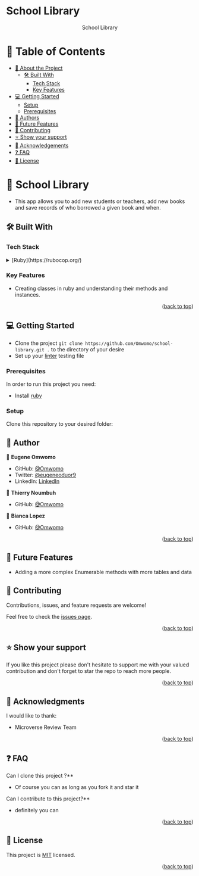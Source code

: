 # School Library

<a name="readme-top"></a>

<div align="center">
  <p>School Library</p>
</div>

<a name="readme-top"></a>

# 📗 Table of Contents

- [📖 About the Project](#about-project)
  - [🛠 Built With](#built-with)
    - [Tech Stack](#tech-stack)
    - [Key Features](#key-features)
- [💻 Getting Started](#getting-started)
  - [Setup](#setup)
  - [Prerequisites](#prerequisites)
- [👥 Authors](#authors)
- [🔭 Future Features](#future-features)
- [🤝 Contributing](#contributing)
- [⭐️ Show your support](#support)
- [🙏 Acknowledgements](#acknowledgements)
- [❓ FAQ](#faq)
- [📝 License](#license)

# 📖 School Library <a name="about-project"></a>

- This app allows you to add new students or teachers, add new books and save records of who borrowed a given book and when.


## 🛠 Built With <a name="built-with"></a>

### Tech Stack <a name="tech-stack"></a>

<details>
<summary>[Ruby](https://rubocop.org/)</summary>

</details>

<!-- Features -->

### Key Features <a name="key-features"></a>

- Creating classes in ruby and understanding their methods and instances.

<p align="right">(<a href="#readme-top">back to top</a>)</p>

<!-- GETTING STARTED -->

## 💻 Getting Started <a name="getting-started"></a>

- Clone the project `git clone https://github.com/Omwomo/school-library.git .` to the directory of your desire
- Set up your [linter](https://github.com/microverseinc/linters-config/blob/master/ruby/) testing file

### Prerequisites

In order to run this project you need:

- Install [ruby](https://rubocop.org/)

### Setup

Clone this repository to your desired folder:


## 👥 Author <a name="author"></a>

👤 **Eugene Omwomo**

- GitHub: [@Omwomo](https://github.com/Omwomo)
- Twitter: [@eugeneoduor9](https://twitter.com/eugeneoduor9)
- LinkedIn: [LinkedIn](https://linkedin.com/in/Omwomo)


👤 **Thierry Noumbuh**
- GitHub: [@Omwomo](https://github.com/axcell-0)

👤 **Bianca Lopez**
- GitHub: [@Omwomo](https://github.com/BiancaMe)


<p align="right">(<a href="#readme-top">back to top</a>)</p>

## 🔭 Future Features
- Adding a more complex Enumerable methods with more tables and data

## 🤝 Contributing <a name="contributing"></a>

Contributions, issues, and feature requests are welcome!

Feel free to check the [issues page](https://github.com/Omwomo/school-library/issues).

<p align="right">(<a href="#readme-top">back to top</a>)</p>

## ⭐️ Show your support <a name="support"></a>

If you like this project please don't hesitate to support me with your valued contribution and don't forget to star the repo to reach more
people.

<p align="right">(<a href="#readme-top">back to top</a>)</p>

## 🙏 Acknowledgments <a name="acknowledgements"></a>

I would like to thank:
- Microverse Review Team

<p align="right">(<a href="#readme-top">back to top</a>)</p>

## ❓ FAQ <a name="faq"></a>

Can I clone this project ?\*\*

- Of course you can as long as you fork it and star it

Can I contribute to this project?\*\*

- definitely you can

<p align="right">(<a href="#readme-top">back to top</a>)</p>

## 📝 License <a name="license"></a>

This project is [MIT](LICENSE) licensed.

<p align="right">(<a href="#readme-top">back to top</a>)</p>
